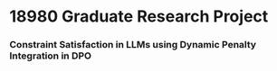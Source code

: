 ﻿# 18980 Graduate Research Project

### Constraint Satisfaction in LLMs using Dynamic Penalty Integration in DPO
